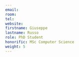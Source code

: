 ```yaml
---
email:
room:
tel:
website:
firstname: Giuseppe
lastname: Russo
role: PhD Student
honorific: MSc Computer Science
weight: 5
---
```

